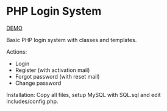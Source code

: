 # PHP Login System

[DEMO](http://bastiaansmit.nl/login-system/)

Basic PHP login system with classes and templates.

Actions:
  - Login
  - Register (with activation mail)
  - Forgot password (with reset mail)
  - Change password

Installation:
Copy all files, setup MySQL with SQL.sql and edit includes/config.php.
